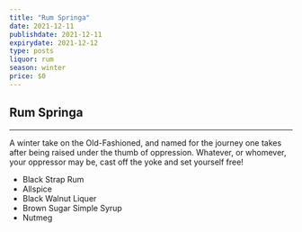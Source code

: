 ```yaml
---
title: "Rum Springa"
date: 2021-12-11
publishdate: 2021-12-11
expirydate: 2021-12-12
type: posts
liquor: rum
season: winter
price: $0
---
```

## Rum Springa
---
A winter take on the Old-Fashioned, and named for the journey one takes after being raised under the thumb of oppression.  Whatever, or whomever, your oppressor may be, cast off the yoke and set yourself free!

* Black Strap Rum
* Allspice
* Black Walnut Liquer
* Brown Sugar Simple Syrup
* Nutmeg
